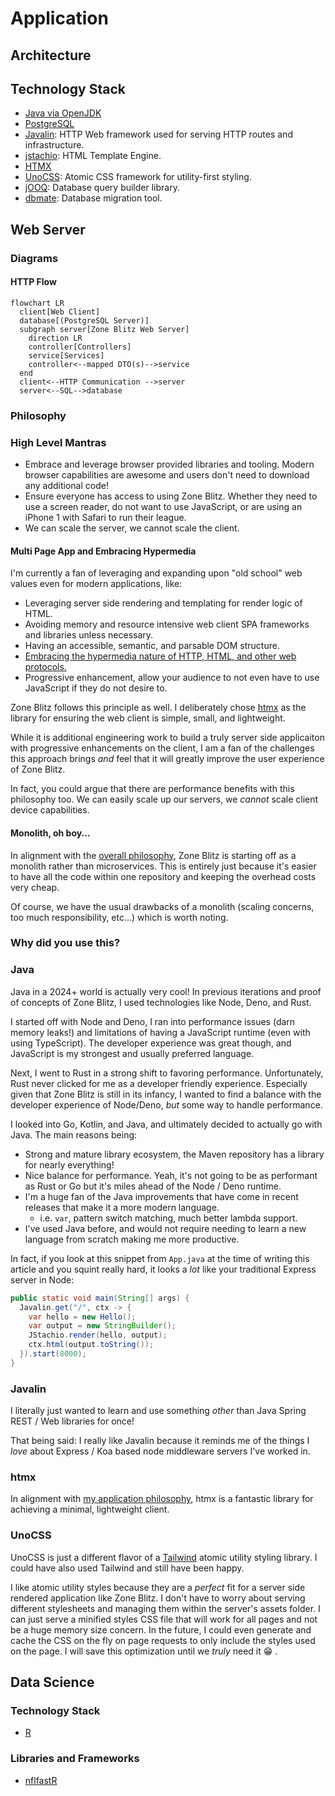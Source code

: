 # Application

## Architecture

## Technology Stack

- [Java via OpenJDK](https://openjdk.org/)
- [PostgreSQL](https://www.postgresql.org/)
- [Javalin](https://javalin.io/): HTTP Web framework used for serving HTTP routes and infrastructure.
- [jstachio](https://github.com/jstachio/jstachio): HTML Template Engine.
- [HTMX](https://htmx.org/)
- [UnoCSS](https://unocss.dev/): Atomic CSS framework for utility-first styling.
- [jOOQ](https://www.jooq.org/): Database query builder library.
- [dbmate](https://github.com/amacneil/dbmate): Database migration tool.

## Web Server

### Diagrams

#### HTTP Flow

```mermaid
flowchart LR
  client[Web Client]
  database[(PostgreSQL Server)]
  subgraph server[Zone Blitz Web Server]
    direction LR
    controller[Controllers]
    service[Services]
    controller<--mapped DTO(s)-->service
  end
  client<--HTTP Communication -->server
  server<--SQL-->database
```

### Philosophy

### High Level Mantras

- Embrace and leverage browser provided libraries and tooling. Modern browser capabilities are awesome and users don't need to download any additional code!
- Ensure everyone has access to using Zone Blitz. Whether they need to use a screen reader, do not want to use JavaScript, or are using an iPhone 1 with Safari to run their league.
- We can scale the server, we cannot scale the client.

#### Multi Page App and Embracing Hypermedia

I'm currently a fan of leveraging and expanding upon "old school" web values even for modern applications, like:

- Leveraging server side rendering and templating for render logic of HTML.
- Avoiding memory and resource intensive web client SPA frameworks and libraries unless necessary.
- Having an accessible, semantic, and parsable DOM structure.
- [Embracing the hypermedia nature of HTTP, HTML, and other web protocols.](https://htmx.org/essays/hateoas/)
- Progressive enhancement, allow your audience to not even have to use JavaScript if they do not desire to.

Zone Blitz follows this principle as well. I deliberately chose [htmx](https://htmx.org/) as the library for ensuring
the web client is simple, small, and lightweight.

While it is additional engineering work to build a truly server side applicaiton with progressive enhancements on the client,
I am a fan of the challenges this approach brings _and_ feel that it will greatly improve the user experience of Zone Blitz.

In fact, you could argue that there are performance benefits with this philosophy too. We can easily scale up our servers, we
_cannot_ scale client device capabilities.

#### Monolith, oh boy...

In alignment with the [overall philosophy](./architecture.md#philosophy), Zone Blitz is starting off as a monolith rather than microservices. This
is entirely just because it's easier to have all the code within one repository and keeping the overhead costs
very cheap.

Of course, we have the usual drawbacks of a monolith (scaling concerns, too much responsibility, etc...) which is worth noting.

### Why did you use this?

### Java

Java in a 2024+ world is actually very cool! In previous iterations and proof of concepts of Zone Blitz, I used
technologies like Node, Deno, and Rust.

I started off with Node and Deno, I ran into performance issues (darn memory leaks!) and limitations of having
a JavaScript runtime (even with using TypeScript). The developer experience was great though, and JavaScript
is my strongest and usually preferred language.

Next, I went to Rust in a strong shift to favoring performance. Unfortunately, Rust never clicked for me as a
developer friendly experience. Especially given that Zone Blitz is still in its infancy, I wanted to find a balance
with the developer experience of Node/Deno, _but_ some way to handle performance.

I looked into Go, Kotlin, and Java, and ultimately decided to actually go with Java. The main reasons being:

- Strong and mature library ecosystem, the Maven repository has a library for nearly everything!
- Nice balance for performance. Yeah, it's not going to be as performant as Rust or Go but it's miles ahead of the Node / Deno runtime.
- I'm a huge fan of the Java improvements that have come in recent releases that make it a more modern language.
  - i.e. `var`, pattern switch matching, much better lambda support.
- I've used Java before, and would not require needing to learn a new language from scratch making me more productive.

In fact, if you look at this snippet from `App.java` at the time of writing this article and you squint really hard, it looks
a _lot_ like your traditional Express server in Node:

```java
public static void main(String[] args) {
  Javalin.get("/", ctx -> {
    var hello = new Hello();
    var output = new StringBuilder();
    JStachio.render(hello, output);
    ctx.html(output.toString());
  }).start(8000);
}

```

### Javalin

I literally just wanted to learn and use something _other_ than Java Spring REST / Web libraries for once!

That being said: I really like Javalin because it reminds me of the things I _love_ about Express / Koa based node middleware servers I've worked in.

### htmx

In alignment with [my application philosophy](#philosophy), htmx is a fantastic library for achieving a minimal, lightweight client.

### UnoCSS

UnoCSS is just a different flavor of a [Tailwind](https://tailwindcss.com/) atomic utility styling library. I could have also used Tailwind and still have been happy.

I like atomic utility styles because they are a _perfect_ fit for a server side rendered application like Zone Blitz. I don't have to worry about serving different stylesheets
and managing them within the server's assets folder. I can just serve a minified styles CSS file that will work for all pages and not be a huge memory size concern. In the future,
I could even generate and cache the CSS on the fly on page requests to only include the styles used on the page. I will save this optimization until we _truly_ need it 😁 .

## Data Science

### Technology Stack

- [R](https://www.r-project.org/about.html)

### Libraries and Frameworks

- [nflfastR](https://www.nflfastr.com/)
